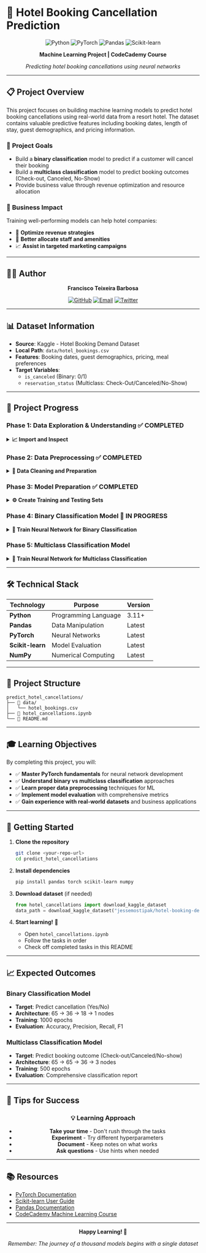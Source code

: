 # 🏨 Hotel Booking Cancellation Prediction

<div align="center">

![Python](https://img.shields.io/badge/Python-3.11+-blue?style=for-the-badge&logo=python&logoColor=white)
![PyTorch](https://img.shields.io/badge/PyTorch-EE4C2C?style=for-the-badge&logo=pytorch&logoColor=white)
![Pandas](https://img.shields.io/badge/Pandas-150458?style=for-the-badge&logo=pandas&logoColor=white)
![Scikit-learn](https://img.shields.io/badge/scikit--learn-F7931E?style=for-the-badge&logo=scikit-learn&logoColor=white)

**Machine Learning Project | CodeCademy Course**

*Predicting hotel booking cancellations using neural networks*

</div>

---

## 📋 Project Overview

This project focuses on building machine learning models to predict hotel booking cancellations using real-world data from a resort hotel. The dataset contains valuable predictive features including booking dates, length of stay, guest demographics, and pricing information.

### 🎯 **Project Goals**
- Build a **binary classification** model to predict if a customer will cancel their booking
- Build a **multiclass classification** model to predict booking outcomes (Check-out, Canceled, No-Show)
- Provide business value through revenue optimization and resource allocation

### 💼 **Business Impact**
Training well-performing models can help hotel companies:
- 🎯 **Optimize revenue strategies**
- 👥 **Better allocate staff and amenities**
- 📈 **Assist in targeted marketing campaigns**

---

## 👨‍💻 Author

<div align="center">

**Francisco Teixeira Barbosa**

[![GitHub](https://img.shields.io/badge/GitHub-Tuminha-181717?style=for-the-badge&logo=github&logoColor=white)](https://github.com/Tuminha)
[![Email](https://img.shields.io/badge/Email-cisco@periospot.com-D14836?style=for-the-badge&logo=gmail&logoColor=white)](mailto:cisco@periospot.com)
[![Twitter](https://img.shields.io/badge/Twitter-cisco_research-1DA1F2?style=for-the-badge&logo=twitter&logoColor=white)](https://twitter.com/cisco_research)

</div>

---

## 📊 Dataset Information

- **Source**: Kaggle - Hotel Booking Demand Dataset
- **Local Path**: `data/hotel_bookings.csv`
- **Features**: Booking dates, guest demographics, pricing, meal preferences
- **Target Variables**: 
  - `is_canceled` (Binary: 0/1)
  - `reservation_status` (Multiclass: Check-Out/Canceled/No-Show)

---

## 🚀 Project Progress

### Phase 1: Data Exploration & Understanding ✅ COMPLETED
<details>
<summary><strong>📈 Import and Inspect</strong></summary>

- [x] **Task 1**: Import CSV file to pandas DataFrame named `df` ✅
- [x] **Task 2**: Use `.info()` method to inspect data types and missing values ✅
- [x] **Task 3**: Explore cancellation rates using `.value_counts()` on `is_canceled` ✅
- [x] **Task 4**: Analyze `reservation_status` column values ✅
- [x] **Task 5**: Group by `arrival_date_month` and analyze cancellation patterns ✅

**Key Insights Discovered:**
- 📊 Dataset: 119,390 bookings with 32 features
- 🎯 Cancellation rate: ~37% overall
- 📅 Seasonal patterns: June has highest cancellation rates
- 🏨 Hotel type matters: City hotels have higher cancellation rates

</details>

### Phase 2: Data Preprocessing ✅ COMPLETED
<details>
<summary><strong>🧹 Data Cleaning and Preparation</strong></summary>

- [x] **Task 6**: Preview categorical columns with object datatype ✅
- [x] **Task 7**: Drop irrelevant columns for model training ✅
- [x] **Task 8**: Label encode `meal` column with meaningful order ✅
- [x] **Task 9**: Apply one-hot encoding to remaining categorical columns ✅

**Final Results:**
- ✅ Removed 9 problematic columns (data leakage, sparse features, perfect predictors)
- ✅ Applied ordinal encoding to meal: Undefined/SC(0) → BB(1) → HB(2) → FB(3)
- ✅ One-hot encoded 9 categorical columns → 52 binary features
- ✅ **Final dataset**: 119,390 samples × 76 features (all numeric!)
- ✅ **Ready for PyTorch**: No text columns, no missing values

</details>

### Phase 3: Model Preparation ✅ COMPLETED
<details>
<summary><strong>⚙️ Create Training and Testing Sets</strong></summary>

- [ ] **Task 10**: Import PyTorch libraries and modules
- [x] **Task 11**: Create `train_features` list excluding target variables ✅
- [x] **Task 12**: Create X and y tensors with proper data types ✅
- [x] **Task 13**: Split data into 80/20 train/test sets with random_state=42 ✅

**Final Results:**
- ✅ **Feature Selection**: 75 features identified (76 total - 1 target)
- ✅ **PyTorch Tensors**: X (float32), y (long) with proper data types
- ✅ **Train/Test Split**: 95,512 train / 23,878 test samples (80/20)
- ✅ **Class Balance**: ~37% cancellation rate maintained in both splits
- ✅ **Data Ready**: Perfect tensors for neural network training

</details>

### Phase 4: Binary Classification Model 🚧 IN PROGRESS
<details>
<summary><strong>🎯 Train Neural Network for Binary Classification</strong></summary>

- [x] **Task 14**: Build neural network architecture (75→36→18→1 nodes) ✅
- [x] **Task 15**: Define binary cross-entropy loss and Adam optimizer ✅
- [x] **Task 16**: Train model for 1000 epochs with performance tracking ✅
- [x] **Task 17**: Evaluate model on testing set ✅
- [ ] **Task 18**: Calculate accuracy, precision, recall, and F1 scores

**🎉 Training Success + 🚨 Critical Overfitting Discovery:**
- ✅ **Training Results**: Loss 0.6482→0.4624, Accuracy 63.19%→79.33%
- ✅ **Feature Scaling Fix**: Resolved sigmoid saturation issue
- ✅ **Learning Curve**: Smooth improvement over 1000 epochs
- 🚨 **Overfitting Detected**: Test accuracy 37.57% vs Training 79.33% (41.76% gap!)
- 🚨 **Test Loss**: 0.8020 vs Training 0.4624 (model memorized training data)
- 📚 **Learning Value**: Perfect example of why validation is crucial

**Technical Achievements & Lessons:**
- 🔧 **StandardScaler**: Fixed raw feature values (2015-2017) causing saturation
- 🧠 **BCEWithLogitsLoss**: More stable than BCELoss for training
- 📊 **Overfitting Analysis**: Model memorization vs. pattern learning
- 🎓 **ML Lesson**: Training accuracy ≠ real-world performance
- 🔍 **Next Steps**: Regularization, dropout, early stopping needed

</details>

### Phase 5: Multiclass Classification Model
<details>
<summary><strong>🎲 Train Neural Network for Multiclass Classification</strong></summary>

- [ ] **Task 19**: Label encode `reservation_status` categories
- [ ] **Task 20**: Create X and y tensors for multiclass problem
- [ ] **Task 21**: Split data into train/test sets
- [ ] **Task 22**: Build multiclass neural network (65→65→36→3 nodes)
- [ ] **Task 23**: Define cross-entropy loss and Adam optimizer
- [ ] **Task 24**: Train model for 500 epochs
- [ ] **Task 25**: Evaluate multiclass model on testing set
- [ ] **Task 26**: Calculate comprehensive classification metrics

</details>

---

## 🛠️ Technical Stack

<div align="center">

| Technology | Purpose | Version |
|------------|---------|---------|
| **Python** | Programming Language | 3.11+ |
| **Pandas** | Data Manipulation | Latest |
| **PyTorch** | Neural Networks | Latest |
| **Scikit-learn** | Model Evaluation | Latest |
| **NumPy** | Numerical Computing | Latest |

</div>

---

## 📁 Project Structure

```
predict_hotel_cancellations/
├── 📁 data/
│   └── hotel_bookings.csv
├── 📓 hotel_cancellations.ipynb
└── 📄 README.md
```

---

## 🎓 Learning Objectives

By completing this project, you will:

- ✅ **Master PyTorch fundamentals** for neural network development
- ✅ **Understand binary vs multiclass classification** approaches
- ✅ **Learn proper data preprocessing** techniques for ML
- ✅ **Implement model evaluation** with comprehensive metrics
- ✅ **Gain experience with real-world datasets** and business applications

---

## 🚦 Getting Started

1. **Clone the repository**
   ```bash
   git clone <your-repo-url>
   cd predict_hotel_cancellations
   ```

2. **Install dependencies**
   ```bash
   pip install pandas torch scikit-learn numpy
   ```

3. **Download dataset** (if needed)
   ```python
   from hotel_cancellations import download_kaggle_dataset
   data_path = download_kaggle_dataset("jessemostipak/hotel-booking-demand")
   ```

4. **Start learning!** 🎯
   - Open `hotel_cancellations.ipynb`
   - Follow the tasks in order
   - Check off completed tasks in this README

---

## 📈 Expected Outcomes

### Binary Classification Model
- **Target**: Predict cancellation (Yes/No)
- **Architecture**: 65 → 36 → 18 → 1 nodes
- **Training**: 1000 epochs
- **Evaluation**: Accuracy, Precision, Recall, F1

### Multiclass Classification Model
- **Target**: Predict booking outcome (Check-out/Canceled/No-show)
- **Architecture**: 65 → 65 → 36 → 3 nodes
- **Training**: 500 epochs
- **Evaluation**: Comprehensive classification report

---

## 🎯 Tips for Success

<div align="center">

### 💡 **Learning Approach**
- **Take your time** - Don't rush through the tasks
- **Experiment** - Try different hyperparameters
- **Document** - Keep notes on what works
- **Ask questions** - Use hints when needed

</div>

---

## 📚 Resources

- [PyTorch Documentation](https://pytorch.org/docs/)
- [Scikit-learn User Guide](https://scikit-learn.org/stable/user_guide.html)
- [Pandas Documentation](https://pandas.pydata.org/docs/)
- [CodeCademy Machine Learning Course](https://www.codecademy.com/learn/machine-learning)

---

<div align="center">

**Happy Learning! 🚀**

*Remember: The journey of a thousand models begins with a single dataset*

</div>
